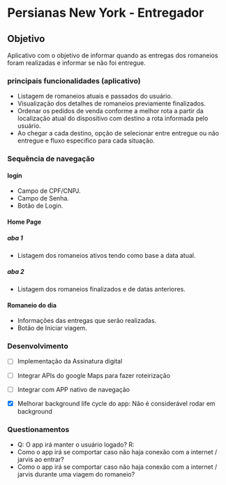 # Persianas New York - Entregador

## Objetivo
Aplicativo com o objetivo de informar quando as entregas dos romaneios foram realizadas e informar se não foi entregue.

### principais funcionalidades (aplicativo)
* Listagem de romaneios atuais e passados do usuário.
* Visualização dos detalhes de romaneios previamente finalizados.
* Ordenar os pedidos de venda conforme a melhor rota a partir da localização atual do dispositivo com destino a rota informada pelo usuário.
* Ao chegar a cada destino, opção de selecionar entre entregue ou não entregue e fluxo especifico para cada situação.

### Sequência de navegação
#### login
* Campo de CPF/CNPJ.
* Campo de Senha.
* Botão de Login.

#### Home Page
##### aba 1
- Listagem dos romaneios ativos tendo como base a data atual.
##### aba 2
- Listagem dos romaneios finalizados e de datas anteriores.

#### Romaneio do dia
- Informações das entregas que serão realizadas.
- Botão de Iniciar viagem.

### Desenvolvimento
- [ ] Implementação da Assinatura digital
- [ ] Integrar APIs do google Maps para fazer roteirização
- [ ] Integrar com APP nativo de navegação
- [x] Melhorar background life cycle do app: Não é considerável rodar em background


### Questionamentos
* Q: O app irá manter o usuário logado? R:
* Como o app irá se comportar caso não haja conexão com a internet / jarvis ao entrar?
* Como o app irá se comportar caso não haja conexão com a internet / jarvis durante uma viagem do romaneio?